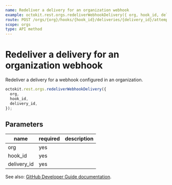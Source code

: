 ```yaml
---
name: Redeliver a delivery for an organization webhook
example: octokit.rest.orgs.redeliverWebhookDelivery({ org, hook_id, delivery_id })
route: POST /orgs/{org}/hooks/{hook_id}/deliveries/{delivery_id}/attempts
scope: orgs
type: API method
---
```


# Redeliver a delivery for an organization webhook

Redeliver a delivery for a webhook configured in an organization.

```js
octokit.rest.orgs.redeliverWebhookDelivery({
  org,
  hook_id,
  delivery_id,
});
```

## Parameters

<table>
  <thead>
    <tr>
      <th>name</th>
      <th>required</th>
      <th>description</th>
    </tr>
  </thead>
  <tbody>
    <tr><td>org</td><td>yes</td><td>

</td></tr>
<tr><td>hook_id</td><td>yes</td><td>

</td></tr>
<tr><td>delivery_id</td><td>yes</td><td>

</td></tr>
  </tbody>
</table>

See also: [GitHub Developer Guide documentation](https://docs.github.com/rest/reference/orgs#redeliver-a-delivery-for-an-organization-webhook).
